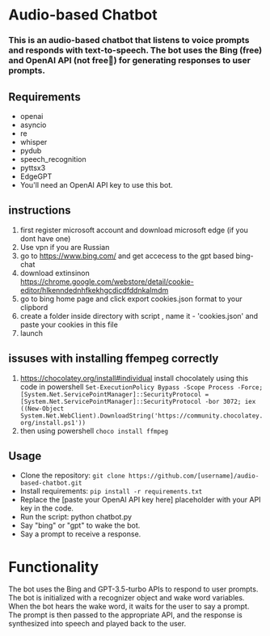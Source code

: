 
# Audio-based Chatbot
### This is an audio-based chatbot that listens to voice prompts and responds with text-to-speech. The bot uses the Bing (free) and OpenAI API (not free🤡) for generating responses to user prompts.

## Requirements
- openai
- asyncio
- re
- whisper
- pydub
- speech_recognition
- pyttsx3
- EdgeGPT
- You'll need an OpenAI API key to use this bot.

## instructions
1) first register microsoft account and download microsoft edge (if you dont have one)
2) Use vpn if you are Russian 
3) go to https://www.bing.com/ and get accecess to the gpt based bing-chat
4) download extinsinon https://chrome.google.com/webstore/detail/cookie-editor/hlkenndednhfkekhgcdicdfddnkalmdm
5) go to bing home page and click export cookies.json format to your clipbord 
6) create a folder inside directory with script , name it - 'cookies.json' and paste your cookies in this file 
7) launch

## issuses with installing ffempeg correctly
1) https://chocolatey.org/install#individual install chocolately using this code in powershell ```Set-ExecutionPolicy Bypass -Scope Process -Force; [System.Net.ServicePointManager]::SecurityProtocol = [System.Net.ServicePointManager]::SecurityProtocol -bor 3072; iex ((New-Object System.Net.WebClient).DownloadString('https://community.chocolatey.org/install.ps1'))```
2) then using powershell  ```choco install ffmpeg```
## Usage
- Clone the repository: ```git clone https://github.com/[username]/audio-based-chatbot.git``` 
- Install requirements: ```pip install -r requirements.txt```
- Replace the [paste your OpenAI API key here] placeholder with your API key in the code.
- Run the script: python chatbot.py
- Say "bing" or "gpt" to wake the bot.
- Say a prompt to receive a response.
# Functionality
The bot uses the Bing and GPT-3.5-turbo APIs to respond to user prompts. The bot is initialized with a recognizer object and wake word variables. When the bot hears the wake word, it waits for the user to say a prompt. The prompt is then passed to the appropriate API, and the response is synthesized into speech and played back to the user.
